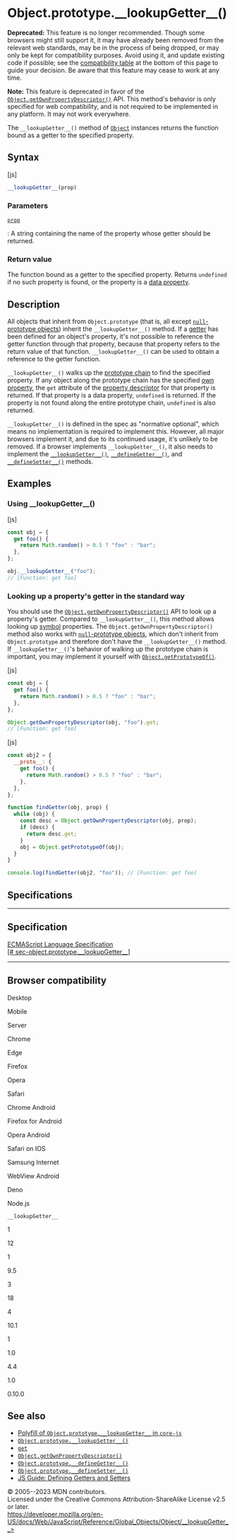 Object.prototype.\_\_lookupGetter\_\_()
=======================================

 
 
**Deprecated:** This feature is no longer recommended. Though some
browsers might still support it, it may have already been removed from
the relevant web standards, may be in the process of being dropped, or
may only be kept for compatibility purposes. Avoid using it, and update
existing code if possible; see the [compatibility
table](#browser_compatibility) at the bottom of this page to guide your
decision. Be aware that this feature may cease to work at any time.


 
**Note:** This feature is deprecated in favor of the
[`Object.getOwnPropertyDescriptor()`](getownpropertydescriptor) API.
This method\'s behavior is only specified for web compatibility, and is
not required to be implemented in any platform. It may not work
everywhere.


The `__lookupGetter__()` method of [`Object`](../object) instances
returns the function bound as a getter to the specified property.


 
Syntax
------

 
 
 
[js]


```js
__lookupGetter__(prop)
```




 
### Parameters

 

[`prop`](#prop)

:   A string containing the name of the property whose getter should be
    returned.



 
### Return value 

 
The function bound as a getter to the specified property. Returns
`undefined` if no such property is found, or the property is a [data
property](https://developer.mozilla.org/en-US/docs/Web/JavaScript/Data_structures#data_property).



 
Description
-----------

 
All objects that inherit from `Object.prototype` (that is, all except
[`null`-prototype objects](../object#null-prototype_objects)) inherit
the `__lookupGetter__()` method. If a [getter](../../functions/get) has
been defined for an object\'s property, it\'s not possible to reference
the getter function through that property, because that property refers
to the return value of that function. `__lookupGetter__()` can be used
to obtain a reference to the getter function.

`__lookupGetter__()` walks up the [prototype
chain](https://developer.mozilla.org/en-US/docs/Web/JavaScript/Inheritance_and_the_prototype_chain)
to find the specified property. If any object along the prototype chain
has the specified [own property](hasown), the `get` attribute of the
[property descriptor](getownpropertydescriptor) for that property is
returned. If that property is a data property, `undefined` is returned.
If the property is not found along the entire prototype chain,
`undefined` is also returned.

`__lookupGetter__()` is defined in the spec as \"normative optional\",
which means no implementation is required to implement this. However,
all major browsers implement it, and due to its continued usage, it\'s
unlikely to be removed. If a browser implements `__lookupGetter__()`, it
also needs to implement the [`__lookupSetter__()`](__lookupsetter__),
[`__defineGetter__()`](__definegetter__), and
[`__defineSetter__()`](__definesetter__) methods.



 
Examples
--------


 
### Using \_\_lookupGetter\_\_() 

 
 
 
[js]


```js
const obj = {
  get foo() {
    return Math.random() > 0.5 ? "foo" : "bar";
  },
};

obj.__lookupGetter__("foo");
// [Function: get foo]
```




 
### Looking up a property\'s getter in the standard way 

 
You should use the
[`Object.getOwnPropertyDescriptor()`](getownpropertydescriptor) API to
look up a property\'s getter. Compared to `__lookupGetter__()`, this
method allows looking up [symbol](../symbol) properties. The
`Object.getOwnPropertyDescriptor()` method also works with
[`null`-prototype objects](../object#null-prototype_objects), which
don\'t inherit from `Object.prototype` and therefore don\'t have the
`__lookupGetter__()` method. If `__lookupGetter__()`\'s behavior of
walking up the prototype chain is important, you may implement it
yourself with [`Object.getPrototypeOf()`](getprototypeof).

 
 
[js]


```js
const obj = {
  get foo() {
    return Math.random() > 0.5 ? "foo" : "bar";
  },
};

Object.getOwnPropertyDescriptor(obj, "foo").get;
// [Function: get foo]
```


 
 
[js]


```js
const obj2 = {
  __proto__: {
    get foo() {
      return Math.random() > 0.5 ? "foo" : "bar";
    },
  },
};

function findGetter(obj, prop) {
  while (obj) {
    const desc = Object.getOwnPropertyDescriptor(obj, prop);
    if (desc) {
      return desc.get;
    }
    obj = Object.getPrototypeOf(obj);
  }
}

console.log(findGetter(obj2, "foo")); // [Function: get foo]
```




Specifications
--------------

 
  -----------------------------------------------------------------------------------------------------------------------------------------------------------------------------------
  Specification
  -----------------------------------------------------------------------------------------------------------------------------------------------------------------------------------
  [ECMAScript Language Specification\
  [\#
  sec-object.prototype.\_\_lookupGetter\_\_]](https://tc39.es/ecma262/multipage/additional-ecmascript-features-for-web-browsers.html#sec-object.prototype.__lookupGetter__)

  -----------------------------------------------------------------------------------------------------------------------------------------------------------------------------------


Browser compatibility 
---------------------

 


Desktop

Mobile

Server

Chrome

Edge

Firefox

Opera

Safari

Chrome Android

Firefox for Android

Opera Android

Safari on IOS

Samsung Internet

WebView Android

Deno

Node.js

`__lookupGetter__`

1

12

1

9.5

3

18

4

10.1

1

1.0

4.4

1.0

0.10.0

 
See also 
--------

 
-   [Polyfill of `Object.prototype.__lookupGetter__` in
    `core-js`](https://github.com/zloirock/core-js#ecmascript-object)
-   [`Object.prototype.__lookupSetter__()`](__lookupsetter__)
-   [`get`](../../functions/get)
-   [`Object.getOwnPropertyDescriptor()`](getownpropertydescriptor)
-   [`Object.prototype.__defineGetter__()`](__definegetter__)
-   [`Object.prototype.__defineSetter__()`](__definesetter__)
-   [JS Guide: Defining Getters and
    Setters](https://developer.mozilla.org/en-US/docs/Web/JavaScript/Guide/Working_with_objects#defining_getters_and_setters)



 
© 2005--2023 MDN contributors.\
Licensed under the Creative Commons Attribution-ShareAlike License v2.5
or later.\
https://developer.mozilla.org/en-US/docs/Web/JavaScript/Reference/Global_Objects/Object/__lookupGetter__>

